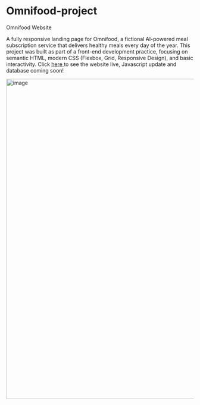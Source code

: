# Omnifood-project

Omnifood Website

A fully responsive landing page for Omnifood, a fictional AI-powered meal subscription service that delivers healthy meals every day of the year. This project was built as part of a front-end development practice, focusing on semantic HTML, modern CSS (Flexbox, Grid, Responsive Design), and basic interactivity. Click <a href="https://haseeb-lateef.github.io/Omnifood-project"> here </a> to see the website live, 
Javascript update and database coming soon!

<img width="1899" height="861" alt="image" src="https://github.com/user-attachments/assets/acbe91da-210b-4d98-a286-9f1f422e983b" />


